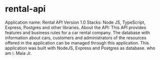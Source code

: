 # rental-api
Application name: Rental API
Version 1.0
Stacks: Node JS, TypeScript, Express, Postgres and other libraries. 
About the API: This API provides features and business rules for a car rental company. The database with information about cars, customers and administrators of the resources offered in the application can be managed through this application. This application was built with NodeJS, Express and Postgres as database.
who am i: Maia Jr.
